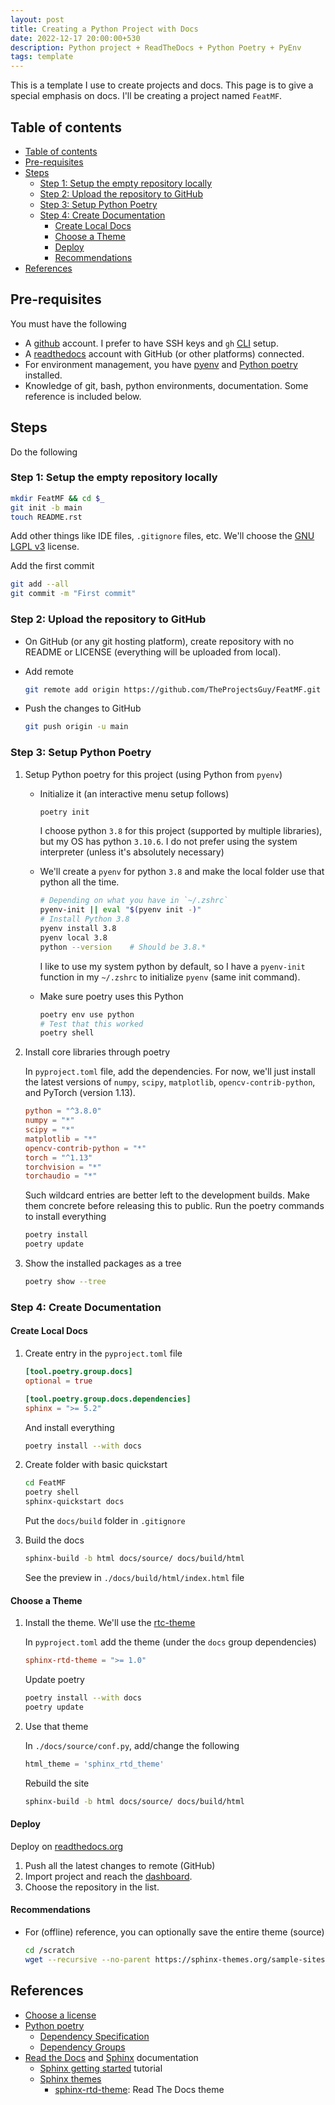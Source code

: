 ```yaml
---
layout: post
title: Creating a Python Project with Docs
date: 2022-12-17 20:00:00+530
description: Python project + ReadTheDocs + Python Poetry + PyEnv
tags: template
---
```


This is a template I use to create projects and docs. This page is to give a special emphasis on docs. I'll be creating a project named `FeatMF`.

## Table of contents

- [Table of contents](#table-of-contents)
- [Pre-requisites](#pre-requisites)
- [Steps](#steps)
    - [Step 1: Setup the empty repository locally](#step-1-setup-the-empty-repository-locally)
    - [Step 2: Upload the repository to GitHub](#step-2-upload-the-repository-to-github)
    - [Step 3: Setup Python Poetry](#step-3-setup-python-poetry)
    - [Step 4: Create Documentation](#step-4-create-documentation)
        - [Create Local Docs](#create-local-docs)
        - [Choose a Theme](#choose-a-theme)
        - [Deploy](#deploy)
        - [Recommendations](#recommendations)
- [References](#references)

## Pre-requisites

You must have the following

- A [github](https://github.com/) account. I prefer to have SSH keys and `gh` [CLI](https://cli.github.com/) setup.
- A [readthedocs](https://readthedocs.org/) account with GitHub (or other platforms) connected.
- For environment management, you have [pyenv](https://github.com/pyenv/pyenv) and [Python poetry](https://python-poetry.org/) installed.
- Knowledge of git, bash, python environments, documentation. Some reference is included below.

## Steps

Do the following

### Step 1: Setup the empty repository locally

```bash
mkdir FeatMF && cd $_
git init -b main
touch README.rst
```

Add other things like IDE files, `.gitignore` files, etc. We'll choose the [GNU LGPL v3](https://choosealicense.com/licenses/lgpl-3.0/) license.

Add the first commit

```bash
git add --all
git commit -m "First commit"
```

### Step 2: Upload the repository to GitHub

- On GitHub (or any git hosting platform), create repository with no README or LICENSE (everything will be uploaded from local).
- Add remote

    ```bash
    git remote add origin https://github.com/TheProjectsGuy/FeatMF.git
    ```

- Push the changes to GitHub

    ```bash
    git push origin -u main
    ```

### Step 3: Setup Python Poetry

1. Setup Python poetry for this project (using Python from `pyenv`)

    - Initialize it (an interactive menu setup follows)

        ```bash
        poetry init
        ```

        I choose python `3.8` for this project (supported by multiple libraries), but my OS has python `3.10.6`. I do not prefer using the system interpreter (unless it's absolutely necessary)

    - We'll create a `pyenv` for python `3.8` and make the local folder use that python all the time.

        ```bash
        # Depending on what you have in `~/.zshrc`
        pyenv-init || eval "$(pyenv init -)"
        # Install Python 3.8
        pyenv install 3.8
        pyenv local 3.8
        python --version    # Should be 3.8.*
        ```

        I like to use my system python by default, so I have a `pyenv-init` function in my `~/.zshrc` to initialize `pyenv` (same init command).

    - Make sure poetry uses this Python

        ```bash
        poetry env use python
        # Test that this worked
        poetry shell
        ```

2. Install core libraries through poetry

    In `pyproject.toml` file, add the dependencies. For now, we'll just install the latest versions of `numpy`, `scipy`, `matplotlib`, `opencv-contrib-python`, and PyTorch (version 1.13).

    ```toml
    python = "^3.8.0"
    numpy = "*"
    scipy = "*"
    matplotlib = "*"
    opencv-contrib-python = "*"
    torch = "^1.13"
    torchvision = "*"
    torchaudio = "*"
    ```

    Such wildcard entries are better left to the development builds. Make them concrete before releasing this to public.
    Run the poetry commands to install everything

    ```bash
    poetry install
    poetry update
    ```

3. Show the installed packages as a tree

    ```bash
    poetry show --tree
    ```

### Step 4: Create Documentation

#### Create Local Docs

1. Create entry in the `pyproject.toml` file

    ```toml
    [tool.poetry.group.docs]
    optional = true

    [tool.poetry.group.docs.dependencies]
    sphinx = ">= 5.2"
    ```

    And install everything

    ```bash
    poetry install --with docs
    ```

2. Create folder with basic quickstart

    ```bash
    cd FeatMF
    poetry shell
    sphinx-quickstart docs
    ```

    Put the `docs/build` folder in `.gitignore`

3. Build the docs

    ```bash
    sphinx-build -b html docs/source/ docs/build/html
    ```

    See the preview in `./docs/build/html/index.html` file

#### Choose a Theme

1. Install the theme. We'll use the [rtc-theme](https://sphinx-themes.org/sample-sites/sphinx-rtd-theme/)

    In `pyproject.toml` add the theme (under the `docs` group dependencies)

    ```toml
    sphinx-rtd-theme = ">= 1.0"
    ```

    Update poetry

    ```bash
    poetry install --with docs
    poetry update
    ```

2. Use that theme

    In `./docs/source/conf.py`, add/change the following

    ```py
    html_theme = 'sphinx_rtd_theme'
    ```

    Rebuild the site

    ```bash
    sphinx-build -b html docs/source/ docs/build/html
    ```

#### Deploy

Deploy on [readthedocs.org](https://readthedocs.org/)

1. Push all the latest changes to remote (GitHub)
2. Import project and reach the [dashboard](https://readthedocs.org/dashboard/).
3. Choose the repository in the list.

#### Recommendations

- For (offline) reference, you can optionally save the entire theme (source)

    ```bash
    cd /scratch
    wget --recursive --no-parent https://sphinx-themes.org/sample-sites/sphinx-rtd-theme/
    ```

## References

- [Choose a license](https://choosealicense.com/)
- [Python poetry](https://python-poetry.org/)
    - [Dependency Specification](https://python-poetry.org/docs/dependency-specification/)
    - [Dependency Groups](https://python-poetry.org/docs/managing-dependencies/#dependency-groups)
- [Read the Docs](https://readthedocs.org/) and [Sphinx](https://www.sphinx-doc.org/en/master/index.html) documentation
    - [Sphinx getting started](https://www.sphinx-doc.org/en/master/tutorial/getting-started.html) tutorial
    - [Sphinx themes](https://sphinx-themes.org/)
        - [sphinx-rtd-theme](https://sphinx-themes.org/sample-sites/sphinx-rtd-theme/): Read The Docs theme
